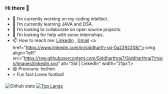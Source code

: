 ### Hi there 👋

- 🔭 I’m currently working on my coding intellect.
- 🌱 I’m currently learning JAVA and DSA.
- 👯 I’m looking to collaborate on open source projects.
- 🤔 I’m looking for help with some internships.
- 📫 How to reach me: [LinkedIn](https://www.linkedin.com/in/siddharth-raj-0a2292208/) , [Gmail](sidrajlko@gmail.com)
 <a href=”https://www.linkedin.com/in/siddharth-raj-0a2292208/"><img align=”left” src=”https://raw.githubusercontent.com/Siddharthraj7/Siddharthraj7/main/images/linkedin.svg" alt=”Sid | LinkedIn” width=”21px”/></a> 
- 😄 Pronouns: he/him
- ⚡ Fun fact:Loves football



![Github stats](https://github-readme-stats.vercel.app/api?username=Siddharthraj7)
[![Top Langs](https://github-readme-stats.vercel.app/api/top-langs/?username=yushi1007&layout=compact)](https://github.com/Siddharthraj7)

